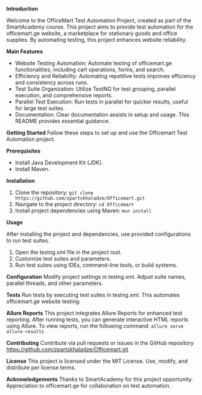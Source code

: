 **Introduction**

Welcome to the OfficeMart Test Automation Project, created as part of the SmartAcademy course. This project aims to provide test automation for the officemart.ge website, a marketplace for stationary goods and office supplies. By automating testing, this project enhances website reliability.

**Main Features**
- Website Testing Automation: Automate testing of officemart.ge functionalities, including cart operations, forms, and search.
- Efficiency and Reliability: Automating repetitive tests improves efficiency and consistency across runs.
- Test Suite Organization: Utilize TestNG for test grouping, parallel execution, and comprehensive reports.
- Parallel Test Execution: Run tests in parallel for quicker results, useful for large test suites.
- Documentation: Clear documentation assists in setup and usage. This README provides essential guidance.

**Getting Started**
Follow these steps to set up and use the Officemart Test Automation project.

**Prerequisites**
- Install Java Development Kit (JDK).
- Install Maven.

**Installation**
1. Clone the repository:
`git clone https://github.com/zpartskhaladze/Officemart.git`
2. Navigate to the project directory:
`cd Officemart`
3. Install project dependencies using Maven:
`mvn install`

**Usage**

After installing the project and dependencies, use provided configurations to run test suites.

1. Open the testng.xml file in the project root.
2. Customize test suites and parameters.
3. Run test suites using IDEs, command-line tools, or build systems.

**Configuration**
Modify project settings in testng.xml. Adjust suite names, parallel threads, and other parameters.

**Tests**
Run tests by executing test suites in testng.xml. This automates officemart.ge website testing.

**Allure Reports**
This project integrates Allure Reports for enhanced test reporting. After running tests, you can generate interactive HTML reports using Allure. To view reports, run the following command:
`allure serve allure-results`

**Contributing**
Contribute via pull requests or issues in the GitHub repository https://github.com/zpartskhaladze/Officemart.git

**License**
This project is licensed under the MIT License. Use, modify, and distribute per license terms.


**Acknowledgements**
Thanks to SmartAcademy for this project opportunity. Appreciation to officemart.ge for collaboration on test automation.
